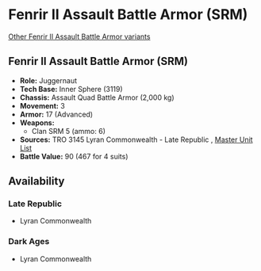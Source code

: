# Fenrir II Assault Battle Armor (SRM) 

[Other Fenrir II Assault Battle Armor variants](../fenrir_ii_assault_battle_armor.md) 

## Fenrir II Assault Battle Armor (SRM) 

- **Role:** Juggernaut 
- **Tech Base:** Inner Sphere (3119) 
- **Chassis:** Assault Quad Battle Armor (2,000 kg) 
- **Movement:** 3 
- **Armor:** 17 (Advanced) 
- **Weapons:** 
  - Clan SRM 5 (ammo: 6) 
- **Sources:** TRO 3145 Lyran Commonwealth - Late Republic , [Master Unit List](http://masterunitlist.info/Unit/Details/6592/fenrir-ii-assault-battle-armor-srm) 
- **Battle Value:** 90 (467 for 4 suits) 

## Availability 

### Late Republic 

- Lyran Commonwealth 

### Dark Ages 

- Lyran Commonwealth 

